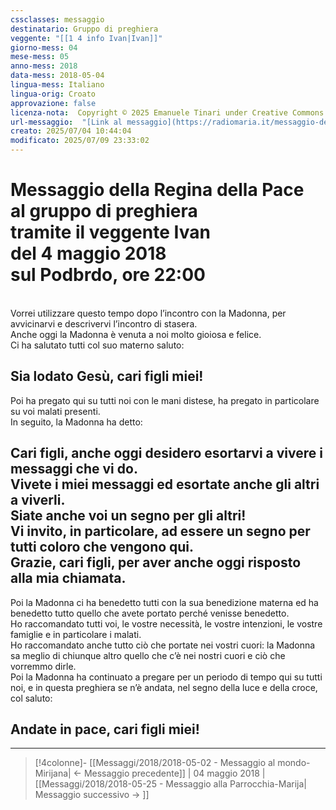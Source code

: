 ```yaml
---
cssclasses: messaggio
destinatario: Gruppo di preghiera
veggente: "[[1 4 info Ivan|Ivan]]"
giorno-mess: 04
mese-mess: 05
anno-mess: 2018
data-mess: 2018-05-04
lingua-mess: Italiano
lingua-orig: Croato
approvazione: false
licenza-nota:  Copyright © 2025 Emanuele Tinari under Creative Commons BY-NC-SA 4.0 https://creativecommons.org/licenses/by-nc-sa/4.0/
url-messaggio:  "[Link al messaggio](https://radiomaria.it/messaggio-del-4-maggio-2018/)"
creato: 2025/07/04 10:44:04
modificato: 2025/07/09 23:33:02
---
```


# Messaggio della Regina della Pace<br>al gruppo di preghiera<br>tramite il veggente Ivan<br>del 4 maggio 2018<br>sul Podbrdo, ore 22:00

<br>Vorrei utilizzare questo tempo dopo l’incontro con la Madonna, per avvicinarvi e descrivervi l’incontro di stasera.<br>Anche oggi la Madonna è venuta a noi molto gioiosa e felice.<br>Ci ha salutato tutti col suo materno saluto:
## Sia lodato Gesù, cari figli miei!
Poi ha pregato qui su tutti noi con le mani distese, ha pregato in particolare su voi malati presenti.<br>In seguito, la Madonna ha detto:
## Cari figli, anche oggi desidero esortarvi a vivere i messaggi che vi do.<br>Vivete i miei messaggi ed esortate anche gli altri a viverli.<br>Siate anche voi un segno per gli altri!<br>Vi invito, in particolare, ad essere un segno per tutti coloro che vengono qui.<br>Grazie, cari figli, per aver anche oggi risposto alla mia chiamata.
Poi la Madonna ci ha benedetto tutti con la sua benedizione materna ed ha benedetto tutto quello che avete portato perché venisse benedetto.<br>Ho raccomandato tutti voi, le vostre necessità, le vostre intenzioni, le vostre famiglie e in particolare i malati.<br>Ho raccomandato anche tutto ciò che portate nei vostri cuori: la Madonna sa meglio di chiunque altro quello che c’è nei nostri cuori e ciò che vorremmo dirle.<br>Poi la Madonna ha continuato a pregare per un periodo di tempo qui su tutti noi, e in questa preghiera se n’è andata, nel segno della luce e della croce, col saluto:
## Andate in pace, cari figli miei!

***

> [!4colonne]- [[Messaggi/2018/2018-05-02 - Messaggio al mondo-Mirijana| ← Messaggio precedente]] | 04 maggio 2018 | [[Messaggi/2018/2018-05-25 - Messaggio alla Parrocchia-Marija| Messaggio successivo → ]]
